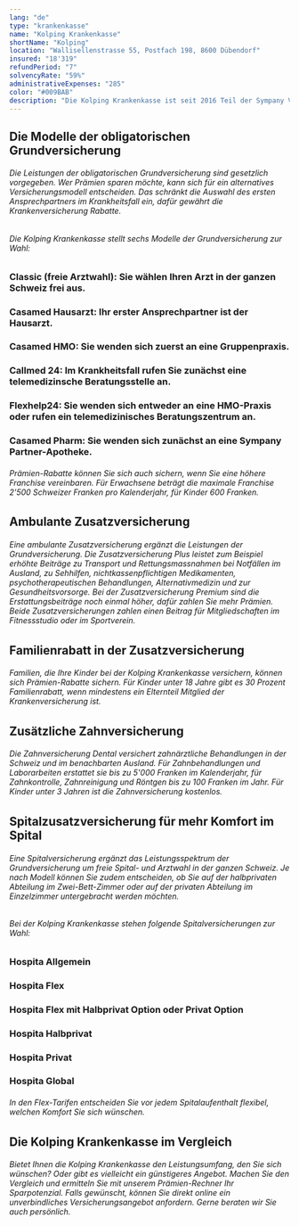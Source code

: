 ```yaml
---
lang: "de"
type: "krankenkasse"
name: "Kolping Krankenkasse"
shortName: "Kolping"
location: "Wallisellenstrasse 55, Postfach 198, 8600 Dübendorf"
insured: "18'319"
refundPeriod: "7"
solvencyRate: "59%"
administrativeExpenses: "285"
color: "#009BAB"
description: "Die Kolping Krankenkasse ist seit 2016 Teil der Sympany Versicherungsgruppe. Gegründet wurde sie bereits 1885 und ist damit die älteste Krankenversicherung in der Schweiz. Der Firmensitz befindet sich in Basel. Allein in der obligatorischen Grundversicherung zählt der Mutterkonzern Sympany mehr als 202.000 Versicherungsnehmer. Ob die Kolping Krankenkasse zu Ihren Bedürfnissen passt, zeigt unser Vergleich."
---
```


## Die Modelle der obligatorischen Grundversicherung

###### Die Leistungen der obligatorischen Grundversicherung sind gesetzlich vorgegeben. Wer Prämien sparen möchte, kann sich für ein alternatives Versicherungsmodell entscheiden. Das schränkt die Auswahl des ersten Ansprechpartners im Krankheitsfall ein, dafür gewährt die Krankenversicherung Rabatte.

###### Die Kolping Krankenkasse stellt sechs Modelle der Grundversicherung zur Wahl:

### Classic (freie Arztwahl): Sie wählen Ihren Arzt in der ganzen Schweiz frei aus.

### Casamed Hausarzt: Ihr erster Ansprechpartner ist der Hausarzt.

### Casamed HMO: Sie wenden sich zuerst an eine Gruppenpraxis.

### Callmed 24: Im Krankheitsfall rufen Sie zunächst eine telemedizinsche Beratungsstelle an.

### Flexhelp24: Sie wenden sich entweder an eine HMO-Praxis oder rufen ein telemedizinisches Beratungszentrum an.

### Casamed Pharm: Sie wenden sich zunächst an eine Sympany Partner-Apotheke.

###### Prämien-Rabatte können Sie sich auch sichern, wenn Sie eine höhere Franchise vereinbaren. Für Erwachsene beträgt die maximale Franchise 2'500 Schweizer Franken pro Kalenderjahr, für Kinder 600 Franken.

## Ambulante Zusatzversicherung

###### Eine ambulante Zusatzversicherung ergänzt die Leistungen der Grundversicherung. Die Zusatzversicherung Plus leistet zum Beispiel erhöhte Beiträge zu Transport und Rettungsmassnahmen bei Notfällen im Ausland, zu Sehhilfen, nichtkassenpflichtigen Medikamenten, psychotherapeutischen Behandlungen, Alternativmedizin und zur Gesundheitsvorsorge. Bei der Zusatzversicherung Premium sind die Erstattungsbeiträge noch einmal höher, dafür zahlen Sie mehr Prämien. Beide Zusatzversicherungen zahlen einen Beitrag für Mitgliedschaften im Fitnessstudio oder im Sportverein.

## Familienrabatt in der Zusatzversicherung

###### Familien, die Ihre Kinder bei der Kolping Krankenkasse versichern, können sich Prämien-Rabatte sichern. Für Kinder unter 18 Jahre gibt es 30 Prozent Familienrabatt, wenn mindestens ein Elternteil Mitglied der Krankenversicherung ist.

## Zusätzliche Zahnversicherung

###### Die Zahnversicherung Dental versichert zahnärztliche Behandlungen in der Schweiz und im benachbarten Ausland. Für Zahnbehandlungen und Laborarbeiten erstattet sie bis zu 5'000 Franken im Kalenderjahr, für Zahnkontrolle, Zahnreinigung und Röntgen bis zu 100 Franken im Jahr. Für Kinder unter 3 Jahren ist die Zahnversicherung kostenlos.

## Spitalzusatzversicherung für mehr Komfort im Spital

###### Eine Spitalversicherung ergänzt das Leistungsspektrum der Grundversicherung um freie Spital- und Arztwahl in der ganzen Schweiz. Je nach Modell können Sie zudem entscheiden, ob Sie auf der halbprivaten Abteilung im Zwei-Bett-Zimmer oder auf der privaten Abteilung im Einzelzimmer untergebracht werden möchten.

###### Bei der Kolping Krankenkasse stehen folgende Spitalversicherungen zur Wahl:

### Hospita Allgemein

### Hospita Flex

### Hospita Flex mit Halbprivat Option oder Privat Option

### Hospita Halbprivat

### Hospita Privat

### Hospita Global

###### In den Flex-Tarifen entscheiden Sie vor jedem Spitalaufenthalt flexibel, welchen Komfort Sie sich wünschen.

## Die Kolping Krankenkasse im Vergleich

###### Bietet Ihnen die Kolping Krankenkasse den Leistungsumfang, den Sie sich wünschen? Oder gibt es vielleicht ein günstigeres Angebot. Machen Sie den Vergleich und ermitteln Sie mit unserem Prämien-Rechner Ihr Sparpotenzial. Falls gewünscht, können Sie direkt online ein unverbindliches Versicherungsangebot anfordern. Gerne beraten wir Sie auch persönlich.

